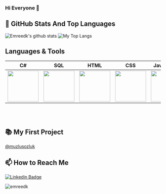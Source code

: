 ### Hi Everyone 👋


## 📌 GitHub Stats And Top Languages

<p float="center">
  <img  src="https://github-readme-stats.vercel.app/api?username=Emreedk&show_icons=true&count_private=true&hide=contribs,issues" alt="Emreedk's github stats" />
  <img  src="https://github-readme-stats.vercel.app/api/top-langs/?username=Emreedk&layout=compact&hide=html,css" alt="My Top Langs" />
</p>


<h2> Languages & Tools </h2>

<table>
<thead>
<tr>
<th align="center">C#</th>
<th align="center">SQL</th>
<th align="center">HTML</th>
<th align="center">CSS</th>
<th align="center">JavaScript</th>
<th align="center">React</th>
<th align="center">Git</th>
<th align="center">VS Code</th>
  </tr>
</thead>
<tbody>
<tr>
<td><img style="width: 100px; max-width: 100%;" src="https://miro.medium.com/fit/c/64/64/1*JtC1CS6-OT218_QzRlLXFw.gif"></a></td>

<td><img style="width: 100px; max-width: 100%;" src="https://media.giphy.com/media/vISmwpBJUNYzukTnVx/giphy.gif"></a></td>

<td><img style="width: 100px; max-width: 100%;" src="https://media.giphy.com/media/QssGEmpkyEOhBCb7e1/giphy.gif"></a></td>
  
<td><img style="width: 100px; max-width: 100%;" src="https://media.giphy.com/media/CEHtFH3rJ6xdhBUKIT/giphy.gif"></a></td>
  
<td><img style="width: 100px; max-width: 100%;" src="https://media.giphy.com/media/ln7z2eWriiQAllfVcn/giphy.gif"></a></td>
  
<td><img style="width: 100px; max-width: 100%;" src="https://media.giphy.com/media/eNAsjO55tPbgaor7ma/giphy.gif"></a></td>
  
<td><img style="width: 100px; max-width: 100%;" src="https://media.giphy.com/media/kH1DBkPNyZPOk0BxrM/giphy.gif"></a></td>
  
<td><img style="width: 100px; max-width: 100%;" src="https://media.giphy.com/media/IdyAQJVN2kVPNUrojM/giphy.gif"></a></td>
</tr>
</tbody>
</table>
<br></br>


## 📚 My First Project
[@muzlusozluk](https://www.muzlusozluk.com)

## 📫 How to Reach Me


[![Linkedin Badge](https://img.shields.io/badge/Emreedk-follow%20on%20linkedin-blue?style=for-the-badge&logo=linkedin)](https://www.linkedin.com/in/emreedk/)


<p><img align="center" src="https://github-readme-streak-stats.herokuapp.com/?user=emreedk&" alt="emreedk" /></p>
